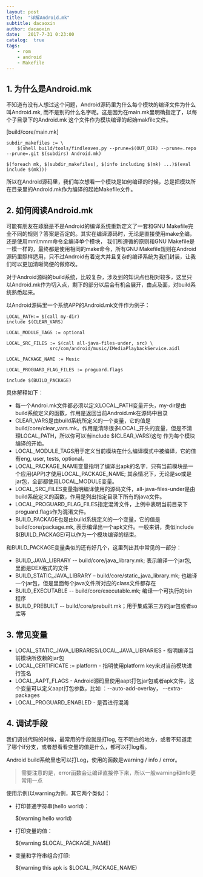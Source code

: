```yaml
---
layout: post
title:  "详解Android.mk"
subtitle: dacaoxin
author: dacaoxin
date:   2017-7-31 0:23:00
catalog:  true
tags:
    - rom
    - android
    - Makefile
---
```


## 1. 为什么是Android.mk

不知道有没有人想过这个问题，Android源码里为什么每个模块的编译文件为什么叫Android.mk, 而不是别的什么名字呢。这是因为在main.mk里明确指定了，以每个子目录下的Android.mk
这个文件作为模块编译的起始makfile文件。


[build/core/main.mk]

	subdir_makefiles := \
		$(shell build/tools/findleaves.py --prune=$(OUT_DIR) --prune=.repo --prune=.git $(subdirs) Android.mk)

	$(foreach mk, $(subdir_makefiles), $(info including $(mk) ...)$(eval include $(mk)))


所以在Android源码里，我们每次想看一个模块是如何编译的时候，总是把模块所在目录里的Android.mk作为编译的起始Makefile文件。


## 2. 如何阅读Android.mk


可能有朋友在琢磨是不是Android的编译系统重新定义了一套和GNU Makefile完全不同的规则？答案是否定的。其实在编译源码时，无论是直接使用make全编，还是使用mm\mmm命令全编译单个模块，
我们所遵循的原则和GNU Makefile是一模一样的，最终都是使用相同的make命令，所有GNU Makefile规则在Android源码里照样适用，只不过Android有着宠大并且复杂的编译系统为我们封装，让我
们可以更加清晰简便的做修改。


对于Android源码的build系统，比较复杂，涉及到的知识点也相对较多，这里只以Android.mk作为切入点，剩下的部分以后会有机会展开，由点及面，对build系统熟悉起来。


以Android源码里一个系统APP的Android.mk文件作为例子：


	LOCAL_PATH:= $(call my-dir)
	include $(CLEAR_VARS)

	LOCAL_MODULE_TAGS := optional

	LOCAL_SRC_FILES := $(call all-java-files-under, src) \
					src/com/android/music/IMediaPlaybackService.aidl

	LOCAL_PACKAGE_NAME := Music

	LOCAL_PROGUARD_FLAG_FILES := proguard.flags

	include $(BUILD_PACKAGE)


具体解释如下：
 

 * 每一个Androi.mk文件都必须以定义LOCAL_PATH变量开头，my-dir是由build系统定义的函数，作用是返回当前Android.mk在源码中目录
 * CLEAR_VARS是由build系统所定义的一个变量，它的值是build/core/clear_vars.mk，作用是清除很多LOCAL_开头的变量，但是不清理LOCAL_PATH，所以你可以当include $(CLEAR_VARS)这句
 作为每个模块编译的开始。
 * LOCAL_MODULE_TAGS用于定义当前模块在什么编译模式中被编译，它的值有eng, user, tests, optional。
 * LOCAL_PACKAGE_NAME变量指明了编译出apk的名字，只有当前模块是一个应用(APP)才使用LOCAL_PACKAGE_NAME; 其余情况下，无论是so或是jar包，全部都使用LOCAL_MODULE变量。
 * LOCAL_SRC_FILES变量指明编译使用的源码文件，all-java-files-under是由build系统定义的函数，作用是列出指定目录下所有的java文件。
 * LOCAL_PROGUARD_FLAG_FILES指定混淆文件，上例中表明当前目录下proguard.flags作为混淆文件。
 * BUILD_PACKAGE也是由build系统定义的一个变量，它的值是build/core/package.mk, 表示编译出一个apk文件。一般来讲，类似include $(BUILD_PACKAGE)可以作为一个模块编译的结束。
 

和BUILD_PACKAGE变量类似的还有好几个，这里列出其中常见的一部分：
 

 * BUILD_JAVA_LIBRARY  --  build/core/java_library.mk; 表示编译一个jar包, 里面是DEX格式的文件
 * BUILD_STATIC_JAVA_LIBRARY – build/core/static_java_library.mk; 也编译一个jar包，但是里面每个java文件所对应的class文件都存在
 * BUILD_EXECUTABLE  -- build/core/executable.mk; 编译一个可执行的bin程序
 * BUILD_PREBUILT  -- build/core/prebuilt.mk；用于集成第三方的jar包或者so库等
 

## 3. 常见变量
 

* LOCAL_STATIC_JAVA_LIBRARIES/LOCAL_JAVA_LIBRARIES - 指明编译当前模块所依赖的jar包
* LOCAL_CERTIFICATE := platform - 指明使用platform key来对当前模块进行签名
* LOCAL_AAPT_FLAGS - Android源码里使用aapt打包jar包或者apk文件，这个变量可以定义aapt打包参数，比如 ：--auto-add-overlay， --extra-packages
* LOCAL_PROGUARD_ENABLED - 是否进行混淆


## 4. 调试手段


我们调试代码的时候，最常用的手段就是打log, 在不明白的地方，或者不知道走了哪个if分支，或者想看看变量的值是什么，都可以打log看。

Android build系统里也可以打Log，使用的函数是warning / info / error。
 

> 需要注意的是，error函数会让编译直接停下来，所以一般warning和info更常用一点
 

使用示例(以warning为例，其它两个类似)：
 

* 打印普通字符串(hello world)：


	$(warning hello world)	


* 打印变量的值：


	$(warning $LOCAL_PACKAGE_NAME)


* 变量和字符串组合打印:


	$(warning this apk is $LOCAL_PACKAGE_NAME)
